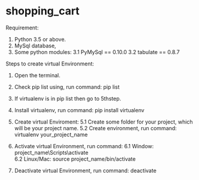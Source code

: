 # shopping_cart


Requirement:
1.	Python 3.5 or above.
2.	MySql database, 
3.	Some python modules:
3.1	PyMySql == 0.10.0
3.2	tabulate == 0.8.7

Steps to create virtual Environment:
1.	Open the terminal.
2.	Check pip list using, run command:
	pip list
3.	If virtualenv is in pip list then go to 5thstep.
4.	 Install virtualenv, run command:
	pip install virtualenv
5.	Create virtual Enviroment:
5.1	Create some folder for your project, which will be your project name. 
5.2	Create environment, run command:
virtualenv your_project_name
6.	Activate virtual Environment, run command:
6.1	Window:
		project_name\Scripts\activate	
6.2	Linux/Mac:
		source project_name/bin/activate
		
7.	Deactivate virtual Environment, run command:
		deactivate





